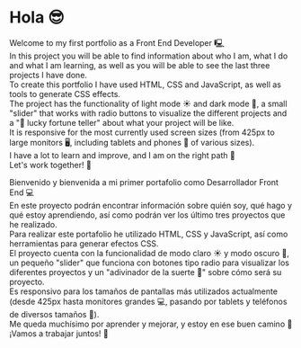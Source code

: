 # Hola :sunglasses:

Welcome to my first portfolio as a Front End Developer 🖳\
In this project you will be able to find information about who I am, what I do and what I am learning, as well as you will be able to see the last three projects I have done.\
To create this portfolio I have used HTML, CSS and JavaScript, as well as tools to generate CSS effects.\
The project has the functionality of light mode :sunny: and dark mode :first_quarter_moon_with_face:, a small "slider" that works with radio buttons to visualize the different projects and a ":crystal_ball: lucky fortune teller" about what your project will be like.\
It is responsive for the most currently used screen sizes (from 425px to large monitors 🖥️, including tablets and phones :iphone: of various sizes).\
I have a lot to learn and improve, and I am on the right path :dart:\
Let's work together! :tada:

Bienvenido y bienvenida a  mi primer portafolio como Desarrollador Front End :computer:\
En este proyecto podrán encontrar información sobre quién soy, qué hago y qué estoy aprendiendo, así como podrán ver los último tres proyectos que he realizado.\
Para realizar este portafolio he utilizado HTML, CSS y JavaScript, así como herramientas para generar efectos CSS.\
El proyecto cuenta con la funcionalidad de modo claro :sunny: y modo oscuro :first_quarter_moon_with_face:, un pequeño "slider" que funciona con botones tipo radio para visualizar los diferentes proyectos y un "adivinador de la suerte :crystal_ball:" sobre cómo será su proyecto.\
Es responsivo para los tamaños de pantallas más utilizados actualmente (desde 425px hasta monitores grandes :computer:, pasando por tablets y teléfonos de diversos tamaños :iphone:).\
Me queda muchísimo por aprender y mejorar, y estoy en ese buen camino :dart:\
¡Vamos a trabajar juntos! :tada:
